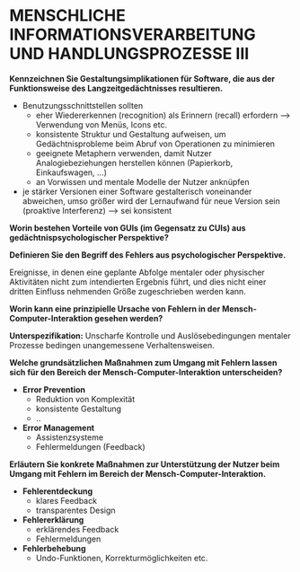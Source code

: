 # MENSCHLICHE INFORMATIONSVERARBEITUNG UND HANDLUNGSPROZESSE III

**Kennzeichnen Sie Gestaltungsimplikationen für Software, die aus der Funktionsweise des Langzeitgedächtnisses resultieren.**

- Benutzungsschnittstellen sollten
  - eher Wiedererkennen (recognition) als Erinnern (recall) erfordern --> Verwendung von Menüs, Icons etc.
  - konsistente Struktur und Gestaltung aufweisen, um Gedächtnisprobleme beim Abruf von Operationen zu minimieren
  - geeignete Metaphern verwenden, damit Nutzer Analogiebeziehungen herstellen können (Papierkorb, Einkaufswagen, ...)
  - an Vorwissen und mentale Modelle der Nutzer anknüpfen
- je stärker Versionen einer Software gestalterisch voneinander abweichen, umso größer wird der Lernaufwand für neue Version sein (proaktive Interferenz) --> sei konsistent

**Worin bestehen Vorteile von GUIs (im Gegensatz zu CUIs) aus gedächtnispsychologischer Perspektive?**

**Definieren Sie den Begriff des Fehlers aus psychologischer Perspektive.**

Ereignisse, in denen eine geplante Abfolge mentaler oder physischer Aktivitäten nicht zum intendierten Ergebnis führt, und dies nicht einer dritten Einfluss nehmenden Größe zugeschrieben werden kann.

**Worin kann eine prinzipielle Ursache von Fehlern in der Mensch-Computer-Interaktion gesehen werden?**

**Unterspezifikation:** Unscharfe Kontrolle und Auslösebedingungen mentaler Prozesse bedingen unangemessene Verhaltensweisen.

**Welche grundsätzlichen Maßnahmen zum Umgang mit Fehlern lassen sich für den Bereich der Mensch-Computer-Interaktion unterscheiden?**

- **Error Prevention**
  - Reduktion von Komplexität
  - konsistente Gestaltung
  - ..
- **Error Management**
  - Assistenzsysteme
  - Fehlermeldungen (Feedback)

**Erläutern Sie konkrete Maßnahmen zur Unterstützung der Nutzer beim Umgang mit Fehlern im Bereich der Mensch-Computer-Interaktion.**

- **Fehlerentdeckung**
  - klares Feedback
  - transparentes Design
- **Fehlererklärung**
  - erklärendes Feedback
  - Fehlermeldungen
- **Fehlerbehebung**
  - Undo-Funktionen, Korrekturmöglichkeiten etc.
